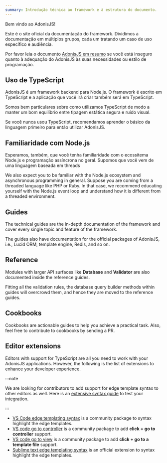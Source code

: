 ```yaml
---
summary: Introdução técnica ao framework e à estrutura do documento.
---
```


Bem vindo ao AdonisJS!

Este é o site oficial da documentação do framework. Dividimos a documentação em múltiplos grupos, cada um tratando um caso de uso específico e audiência.

Por favor leia o documento [AdonisJS em resumo](https://adonisjs.com/adonisjs-at-a-glance) se você está inseguro quanto à adequação do AdonisJS às suas necessidades ou estilo de programação.

## Uso de TypeScript

AdonisJS é um framework backend para Node.js. O framework é escrito em TypeScript e a aplicação que você irá criar também será em TypeScript.

Somos bem particulares sobre como utilizamos TypeScript de modo a  manter um bom equilíbrio entre tipagem estática segura e ruído visual.

Se você nunca usou TypeScript, recomendamos aprender o básico da linguagem primeiro para então utilizar AdonisJS.

## Familiaridade com Node.js 

Esperamos, também, que você tenha familiaridade com o ecossitema Node.js e programação assíncrona no geral. Supomos que você vem de uma linguagem baseada em threads

We also expect you to be familiar with the Node.js ecosystem and asynchronous programming in general. Suppose you are coming from a threaded language like PHP or Ruby. In that case, we recommend educating yourself with the Node.js event loop and understand how it is different from a threaded environment.


## Guides

The technical guides are the in-depth documentation of the framework and cover every single topic and feature of the framework.

The guides also have documentation for the official packages of AdonisJS, i.e., Lucid ORM, template engine, Redis, and so on.

## Reference

Modules with larger API surfaces like **Database** and **Validator** are also documented inside the reference guides.

Fitting all the validation rules, the database query builder methods within guides will overcrowd them, and hence they are moved to the reference guides.

## Cookbooks

Cookbooks are actionable guides to help you achieve a practical task. Also, feel free to contribute to cookbooks by sending a PR.

## Editor extensions

Editors with support for TypeScript are all you need to work with your AdonisJS applications. However, the following is the list of extensions to enhance your developer experience.

:::note

We are looking for contributors to add support for edge template syntax to other editors as well. Here is an [extensive syntax guide](https://github.com/edge-js/syntax) to test your integration.

:::

- [VS Code edge templating syntax](https://marketplace.visualstudio.com/items?itemName=luongnd.edge) is a community package to syntax highlight the edge templates.
- [VS code go to controller](https://marketplace.visualstudio.com/items?itemName=stef-k.adonis-js-goto-controller) is a community package to add **click + go to controller** support.
- [VS code go to view](https://marketplace.visualstudio.com/items?itemName=stef-k.adonis-js-goto-view) is a community package to add **click + go to a template file** support.
- [Sublime text edge templating syntax](https://github.com/edge-js/edge-sublime) is an official extension to syntax highlight the edge templates.
